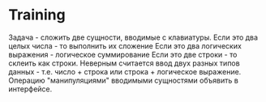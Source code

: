 # Training
Задача - сложить две сущности, вводимые с клавиатуры.
Если это два целых числа - то выполнить их сложение
Если это два логических выражения - логическое суммирование
Если это две строки - то склеить как строки.
Неверным считается ввод двух разных типов данных - т.е. число + строка или строка + логическое выражение.
Операцию "манипуляциями"  вводимыми сущностями объявить в интерфейсе.